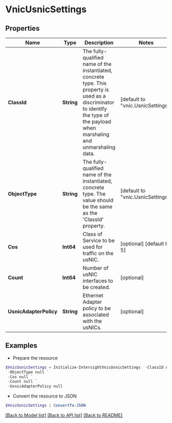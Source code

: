 # VnicUsnicSettings
## Properties

Name | Type | Description | Notes
------------ | ------------- | ------------- | -------------
**ClassId** | **String** | The fully-qualified name of the instantiated, concrete type. This property is used as a discriminator to identify the type of the payload when marshaling and unmarshaling data. | [default to "vnic.UsnicSettings"]
**ObjectType** | **String** | The fully-qualified name of the instantiated, concrete type. The value should be the same as the &#39;ClassId&#39; property. | [default to "vnic.UsnicSettings"]
**Cos** | **Int64** | Class of Service to be used for traffic on the usNIC. | [optional] [default to 5]
**Count** | **Int64** | Number of usNIC interfaces to be created. | [optional] 
**UsnicAdapterPolicy** | **String** | Ethernet Adapter policy to be associated with the usNICs. | [optional] 

## Examples

- Prepare the resource
```powershell
$VnicUsnicSettings = Initialize-IntersightVnicUsnicSettings  -ClassId null `
 -ObjectType null `
 -Cos null `
 -Count null `
 -UsnicAdapterPolicy null
```

- Convert the resource to JSON
```powershell
$VnicUsnicSettings | ConvertTo-JSON
```

[[Back to Model list]](../README.md#documentation-for-models) [[Back to API list]](../README.md#documentation-for-api-endpoints) [[Back to README]](../README.md)

